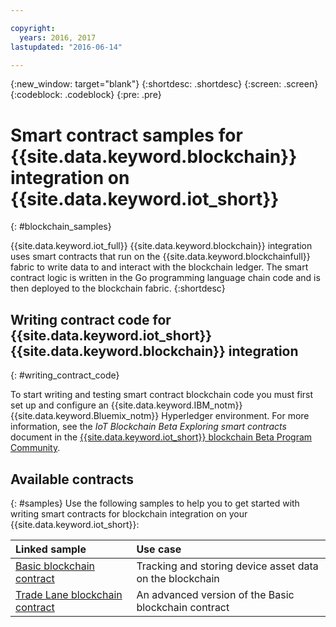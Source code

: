 ```yaml
---

copyright:
  years: 2016, 2017
lastupdated: "2016-06-14"

---
```


{:new_window: target="blank"}
{:shortdesc: .shortdesc}
{:screen: .screen}
{:codeblock: .codeblock}
{:pre: .pre}

# Smart contract samples for {{site.data.keyword.blockchain}} integration on {{site.data.keyword.iot_short}}
{: #blockchain_samples}

{{site.data.keyword.iot_full}} {{site.data.keyword.blockchain}} integration uses smart contracts that run on the {{site.data.keyword.blockchainfull}} fabric to write data to and interact with the blockchain ledger. The smart contract logic is written in the Go programming language chain code and is then deployed to the blockchain fabric.
{:shortdesc}

## Writing contract code for {{site.data.keyword.iot_short}} {{site.data.keyword.blockchain}} integration
{: #writing_contract_code}

To start writing and testing smart contract blockchain code you must first set up and configure an {{site.data.keyword.IBM_notm}} {{site.data.keyword.Bluemix_notm}} Hyperledger environment. For more information, see the *IoT Blockchain Beta Exploring smart contracts* document in the  [{{site.data.keyword.iot_short}} blockchain Beta Program Community](https://www.ibm.com/developerworks/community/groups/service/html/communityview?communityUuid=cf921b26-ee7f-4c10-a445-89d51d432fa1#fullpageWidgetId=W6b3a7a280b13_46e4_94a7_cabb83baaa81).

## Available contracts
{: #samples}
Use the following samples to help you to get started with writing smart contracts for blockchain integration on your {{site.data.keyword.iot_short}}:

|Linked sample |Use case |
|:---|:---|
|[Basic blockchain contract](basic_contract_blockchain.html) |Tracking and storing device asset data on the blockchain
|[Trade Lane blockchain contract](trade_lane_contract_blockchain.html) |An advanced version of the Basic blockchain contract|
